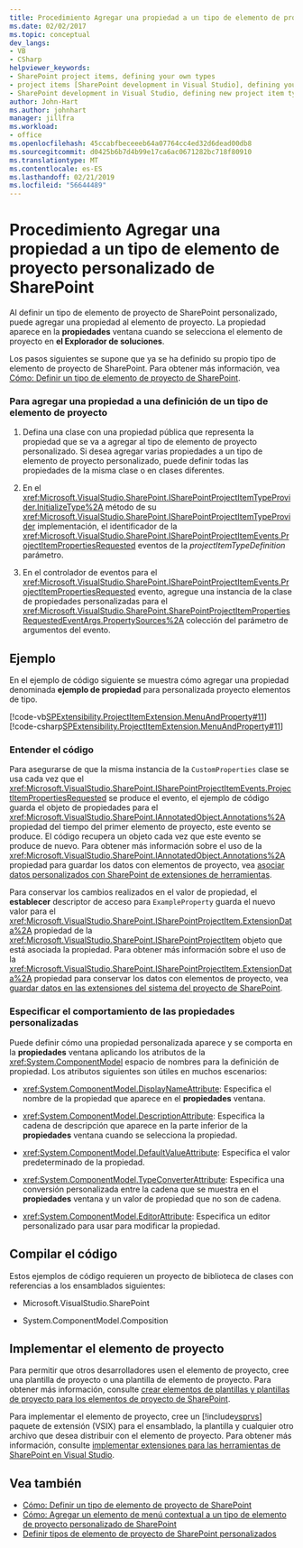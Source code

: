 ```yaml
---
title: Procedimiento Agregar una propiedad a un tipo de elemento de proyecto personalizado de SharePoint | Documentos de Microsoft
ms.date: 02/02/2017
ms.topic: conceptual
dev_langs:
- VB
- CSharp
helpviewer_keywords:
- SharePoint project items, defining your own types
- project items [SharePoint development in Visual Studio], defining your own types
- SharePoint development in Visual Studio, defining new project item types
author: John-Hart
ms.author: johnhart
manager: jillfra
ms.workload:
- office
ms.openlocfilehash: 45ccabfbeceeeb64a07764cc4ed32d6dead00db8
ms.sourcegitcommit: d0425b6b7d4b99e17ca6ac0671282bc718f80910
ms.translationtype: MT
ms.contentlocale: es-ES
ms.lasthandoff: 02/21/2019
ms.locfileid: "56644489"
---
```

# <a name="how-to-add-a-property-to-a-custom-sharepoint-project-item-type"></a>Procedimiento Agregar una propiedad a un tipo de elemento de proyecto personalizado de SharePoint
  Al definir un tipo de elemento de proyecto de SharePoint personalizado, puede agregar una propiedad al elemento de proyecto. La propiedad aparece en la **propiedades** ventana cuando se selecciona el elemento de proyecto en **el Explorador de soluciones**.

 Los pasos siguientes se supone que ya se ha definido su propio tipo de elemento de proyecto de SharePoint. Para obtener más información, vea [Cómo: Definir un tipo de elemento de proyecto de SharePoint](../sharepoint/how-to-define-a-sharepoint-project-item-type.md).

### <a name="to-add-a-property-to-a-definition-of-a-project-item-type"></a>Para agregar una propiedad a una definición de un tipo de elemento de proyecto

1.  Defina una clase con una propiedad pública que representa la propiedad que se va a agregar al tipo de elemento de proyecto personalizado. Si desea agregar varias propiedades a un tipo de elemento de proyecto personalizado, puede definir todas las propiedades de la misma clase o en clases diferentes.

2.  En el <xref:Microsoft.VisualStudio.SharePoint.ISharePointProjectItemTypeProvider.InitializeType%2A> método de su <xref:Microsoft.VisualStudio.SharePoint.ISharePointProjectItemTypeProvider> implementación, el identificador de la <xref:Microsoft.VisualStudio.SharePoint.ISharePointProjectItemEvents.ProjectItemPropertiesRequested> eventos de la *projectItemTypeDefinition* parámetro.

3.  En el controlador de eventos para el <xref:Microsoft.VisualStudio.SharePoint.ISharePointProjectItemEvents.ProjectItemPropertiesRequested> evento, agregue una instancia de la clase de propiedades personalizadas para el <xref:Microsoft.VisualStudio.SharePoint.SharePointProjectItemPropertiesRequestedEventArgs.PropertySources%2A> colección del parámetro de argumentos del evento.

## <a name="example"></a>Ejemplo
 En el ejemplo de código siguiente se muestra cómo agregar una propiedad denominada **ejemplo de propiedad** para personalizada proyecto elementos de tipo.

 [!code-vb[SPExtensibility.ProjectItemExtension.MenuAndProperty#11](../sharepoint/codesnippet/VisualBasic/projectitemmenuandproperty/extension/projectitemtypeproperty.vb#11)]
 [!code-csharp[SPExtensibility.ProjectItemExtension.MenuAndProperty#11](../sharepoint/codesnippet/CSharp/projectitemmenuandproperty/extension/projectitemtypeproperty.cs#11)]

### <a name="understand-the-code"></a>Entender el código
 Para asegurarse de que la misma instancia de la `CustomProperties` clase se usa cada vez que el <xref:Microsoft.VisualStudio.SharePoint.ISharePointProjectItemEvents.ProjectItemPropertiesRequested> se produce el evento, el ejemplo de código guarda el objeto de propiedades para el <xref:Microsoft.VisualStudio.SharePoint.IAnnotatedObject.Annotations%2A> propiedad del tiempo del primer elemento de proyecto, este evento se produce. El código recupera un objeto cada vez que este evento se produce de nuevo. Para obtener más información sobre el uso de la <xref:Microsoft.VisualStudio.SharePoint.IAnnotatedObject.Annotations%2A> propiedad para guardar los datos con elementos de proyecto, vea [asociar datos personalizados con SharePoint de extensiones de herramientas](../sharepoint/associating-custom-data-with-sharepoint-tools-extensions.md).

 Para conservar los cambios realizados en el valor de propiedad, el **establecer** descriptor de acceso para `ExampleProperty` guarda el nuevo valor para el <xref:Microsoft.VisualStudio.SharePoint.ISharePointProjectItem.ExtensionData%2A> propiedad de la <xref:Microsoft.VisualStudio.SharePoint.ISharePointProjectItem> objeto que está asociada la propiedad. Para obtener más información sobre el uso de la <xref:Microsoft.VisualStudio.SharePoint.ISharePointProjectItem.ExtensionData%2A> propiedad para conservar los datos con elementos de proyecto, vea [guardar datos en las extensiones del sistema del proyecto de SharePoint](../sharepoint/saving-data-in-extensions-of-the-sharepoint-project-system.md).

### <a name="specify-the-behavior-of-custom-properties"></a>Especificar el comportamiento de las propiedades personalizadas
 Puede definir cómo una propiedad personalizada aparece y se comporta en la **propiedades** ventana aplicando los atributos de la <xref:System.ComponentModel> espacio de nombres para la definición de propiedad. Los atributos siguientes son útiles en muchos escenarios:

-   <xref:System.ComponentModel.DisplayNameAttribute>: Especifica el nombre de la propiedad que aparece en el **propiedades** ventana.

-   <xref:System.ComponentModel.DescriptionAttribute>: Especifica la cadena de descripción que aparece en la parte inferior de la **propiedades** ventana cuando se selecciona la propiedad.

-   <xref:System.ComponentModel.DefaultValueAttribute>: Especifica el valor predeterminado de la propiedad.

-   <xref:System.ComponentModel.TypeConverterAttribute>: Especifica una conversión personalizada entre la cadena que se muestra en el **propiedades** ventana y un valor de propiedad que no son de cadena.

-   <xref:System.ComponentModel.EditorAttribute>: Especifica un editor personalizado para usar para modificar la propiedad.

## <a name="compile-the-code"></a>Compilar el código
 Estos ejemplos de código requieren un proyecto de biblioteca de clases con referencias a los ensamblados siguientes:

-   Microsoft.VisualStudio.SharePoint

-   System.ComponentModel.Composition

## <a name="deploy-the-project-item"></a>Implementar el elemento de proyecto
 Para permitir que otros desarrolladores usen el elemento de proyecto, cree una plantilla de proyecto o una plantilla de elemento de proyecto. Para obtener más información, consulte [crear elementos de plantillas y plantillas de proyecto para los elementos de proyecto de SharePoint](../sharepoint/creating-item-templates-and-project-templates-for-sharepoint-project-items.md).

 Para implementar el elemento de proyecto, cree un [!include[vsprvs](../sharepoint/includes/vsprvs-md.md)] paquete de extensión (VSIX) para el ensamblado, la plantilla y cualquier otro archivo que desea distribuir con el elemento de proyecto. Para obtener más información, consulte [implementar extensiones para las herramientas de SharePoint en Visual Studio](../sharepoint/deploying-extensions-for-the-sharepoint-tools-in-visual-studio.md).

## <a name="see-also"></a>Vea también
- [Cómo: Definir un tipo de elemento de proyecto de SharePoint](../sharepoint/how-to-define-a-sharepoint-project-item-type.md)
- [Cómo: Agregar un elemento de menú contextual a un tipo de elemento de proyecto personalizado de SharePoint](../sharepoint/how-to-add-a-shortcut-menu-item-to-a-custom-sharepoint-project-item-type.md)
- [Definir tipos de elemento de proyecto de SharePoint personalizados](../sharepoint/defining-custom-sharepoint-project-item-types.md)
